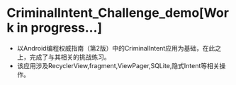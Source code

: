 # CriminalIntent_Challenge_demo[Work in progress...]
* 以Android编程权威指南（第2版）中的CriminalIntent应用为基础，在此之上，完成了与其相关的挑战练习。
* 该应用涉及RecyclerView,fragment,ViewPager,SQLite,隐式Intent等相关操作。